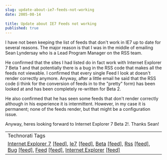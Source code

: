 ```yaml
---
slug: update-about-ie7-feeds-not-working
date: 2005-08-14
 
title: Update about IE7 Feeds not working
published: true
---
```

I have not been keeping the list of feeds that don't work in IE7 up to date for several reasons.  The major reason is that I was in the middle of emailing Sean Lyndersay who is a Lead Program Manager on the RSS team.<p />He confirmed that the sites I had listed do in fact work with Internet Explorer 7 Beta 1 and that potentially there is a bug in the RSS code that makes all the feeds not viewable.  I confirmed that every single Feed I look at doesn't render correctly anymore.  Anyway, after a little email he said that the RSS code (i think for the conversion of feeds in to the "pretty" form) has been looked at and has been completely re-written for Beta 2.<p />He also confirmed that he has seen some feeds that don't render correctly although in his experience it is intermittent.  However, in my case it is permanent; none of the feeds render, but that might be a configuration issue. <p />Anyway, heres looking forward to Internet Explorer 7 Beta 2!.  Thanks Sean!<br /><table class="TechnoratiHead TagHeader">
<tr><td>Technorati Tags</td></tr>
<tr class="Technorati"><td>
<a href="http://www.technorati.com/tag/Internet%20Explorer%207" class="Tag" rel="tag">Internet Explorer 7</a> <a href="http://feeds.technorati.com/feed/posts/tag/Internet%20Explorer%207" class="Tag">[feed]</a>, <a href="http://www.technorati.com/tag/Ie7" class="Tag" rel="tag">Ie7</a> <a href="http://feeds.technorati.com/feed/posts/tag/Ie7" class="Tag">[feed]</a>, <a href="http://www.technorati.com/tag/Beta" class="Tag" rel="tag">Beta</a> <a href="http://feeds.technorati.com/feed/posts/tag/Beta" class="Tag">[feed]</a>, <a href="http://www.technorati.com/tag/Rss" class="Tag" rel="tag">Rss</a> <a href="http://feeds.technorati.com/feed/posts/tag/Rss" class="Tag">[feed]</a>, <a href="http://www.technorati.com/tag/Bug" class="Tag" rel="tag">Bug</a> <a href="http://feeds.technorati.com/feed/posts/tag/Bug" class="Tag">[feed]</a>, <a href="http://www.technorati.com/tag/Feed" class="Tag" rel="tag">Feed</a> <a href="http://feeds.technorati.com/feed/posts/tag/Feed" class="Tag">[feed]</a>, <a href="http://www.technorati.com/tag/Internet%20Explorer" class="Tag" rel="tag">Internet Explorer</a> <a href="http://feeds.technorati.com/feed/posts/tag/Internet%20Explorer" class="Tag">[feed]</a>
</td></tr>
</table><div class="blogger-post-footer"><img class="posterous_download_image" src="https://blogger.googleusercontent.com/tracker/8109338-112408986887265205?l=www.kinlan.co.uk%2Findex.html" height="1" alt="" width="1" /></div>

